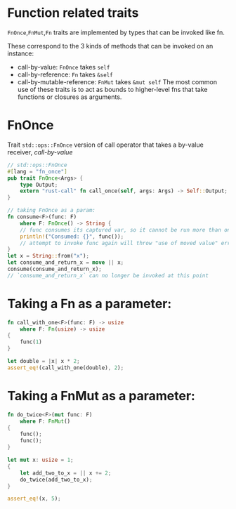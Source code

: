 # Function related traits 

`FnOnce`,`FnMut`,`Fn` 
traits are implemented by types that can be invoked like fn.

These correspond to the 3 kinds of methods that can be invoked on an instance: 
- call-by-value: `FnOnce` takes `self`
- call-by-reference: `Fn` takes `&self`
- call-by-mutable-reference: `FnMut` takes `&mut self`
The most common use of these traits is to act as bounds to higher-level fns
that take functions or closures as arguments.

# FnOnce
Trait `std::ops::FnOnce`
version of call operator that takes a by-value receiver, *call-by-value*

```rust
// std::ops::FnOnce
#[lang = "fn_once"]
pub trait FnOnce<Args> {
    type Output;
    extern "rust-call" fn call_once(self, args: Args) -> Self::Output;
}

// taking FnOnce as a param:
fn consume<F>(func: F)
    where F: FnOnce() -> String {
    // func consumes its captured var, so it cannot be run more than once
    println!("Consumed: {}", func());
    // attempt to invoke func again will throw "use of moved value" error
}
let x = String::from("x");
let consume_and_return_x = move || x;
consume(consume_and_return_x);
// `consume_and_return_x` can no longer be invoked at this point
```



# Taking a Fn as a parameter:
```rust
fn call_with_one<F>(func: F) -> usize
    where F: Fn(usize) -> usize
{
    func(1)
}

let double = |x| x * 2;
assert_eq!(call_with_one(double), 2);
```

# Taking a FnMut as a parameter:
```rust
fn do_twice<F>(mut func: F)
    where F: FnMut()
{
    func();
    func();
}

let mut x: usize = 1;
{
    let add_two_to_x = || x += 2;
    do_twice(add_two_to_x);
}

assert_eq!(x, 5);
```